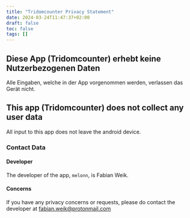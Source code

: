 ```yaml
---
title: "Tridomcounter Privacy Statement"
date: 2024-03-24T11:47:37+02:00
draft: false
toc: false
tags: []
---
```


## Diese App (Tridomcounter) erhebt keine Nutzerbezogenen Daten

Alle Eingaben, welche in der App vorgenommen werden, verlassen das Gerät nicht.

## This app (Tridomcounter) does not collect any user data

All input to this app does not leave the android device.

### Contact Data

#### Developer

The developer of the app, `melonn`, is Fabian Weik.

#### Concerns

If you have any privacy concerns or requests, please do contact the developer at fabian.weik@protonmail.com

